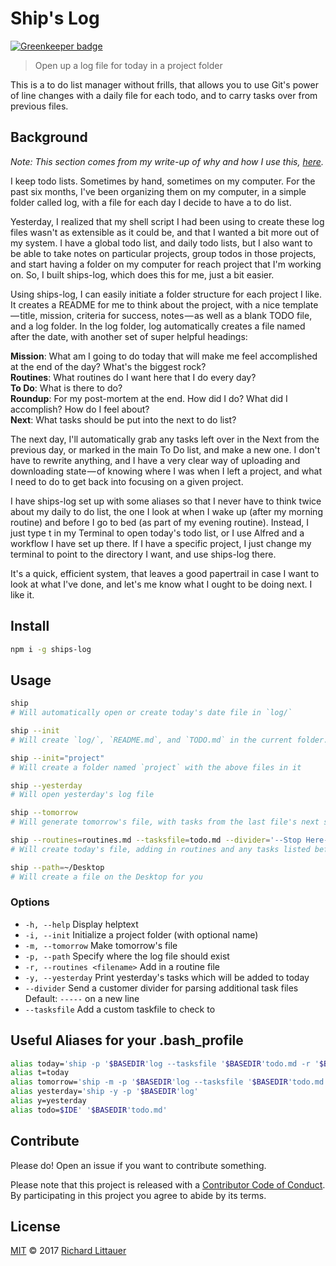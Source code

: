 # Ship's Log

[![Greenkeeper badge](https://badges.greenkeeper.io/RichardLitt/ships-log.svg)](https://greenkeeper.io/)

> Open up a log file for today in a project folder

This is a to do list manager without frills, that allows you to use Git's power of line changes with a daily file for each todo, and to carry tasks over from previous files.

## Background

_Note: This section comes from my write-up of why and how I use this, [here](https://medium.com/@richlitt/ships-log-my-new-to-do-list-manager-6a1d9397a0db)._

I keep todo lists. Sometimes by hand, sometimes on my computer. For the past six months, I've been organizing them on my computer, in a simple folder called log, with a file for each day I decide to have a to do list.

Yesterday, I realized that my shell script I had been using to create these log files wasn't as extensible as it could be, and that I wanted a bit more out of my system. I have a global todo list, and daily todo lists, but I also want to be able to take notes on particular projects, group todos in those projects, and start having a folder on my computer for reach project that I'm working on.
So, I built ships-log, which does this for me, just a bit easier.

Using ships-log, I can easily initiate a folder structure for each project I like. It creates a README for me to think about the project, with a nice template — title, mission, criteria for success, notes — as well as a blank TODO file, and a log folder. In the log folder, log automatically creates a file named after the date, with another set of super helpful headings:

**Mission**: What am I going to do today that will make me feel accomplished at the end of the day? What's the biggest rock?  
**Routines**: What routines do I want here that I do every day?  
**To Do**: What is there to do?  
**Roundup**: For my post-mortem at the end. How did I do? What did I accomplish? How do I feel about?  
**Next**: What tasks should be put into the next to do list?  

The next day, I'll automatically grab any tasks left over in the Next from the previous day, or marked in the main To Do list, and make a new one. I don't have to rewrite anything, and I have a very clear way of uploading and downloading state — of knowing where I was when I left a project, and what I need to do to get back into focusing on a given project.

I have ships-log set up with some aliases so that I never have to think twice about my daily to do list, the one I look at when I wake up (after my morning routine) and before I go to bed (as part of my evening routine). Instead, I just type t in my Terminal to open today's todo list, or I use Alfred and a workflow I have set up there. If I have a specific project, I just change my terminal to point to the directory I want, and use ships-log there.

It's a quick, efficient system, that leaves a good papertrail in case I want to look at what I've done, and let's me know what I ought to be doing next. I like it.

## Install

```sh
npm i -g ships-log
```

## Usage

```sh
ship
# Will automatically open or create today's date file in `log/`

ship --init
# Will create `log/`, `README.md`, and `TODO.md` in the current folder.

ship --init="project"
# Will create a folder named `project` with the above files in it

ship --yesterday
# Will open yesterday's log file

ship --tomorrow
# Will generate tomorrow's file, with tasks from the last file's next section

ship --routines=routines.md --tasksfile=todo.md --divider='--Stop Here--'
# Will create today's file, adding in routines and any tasks listed before the divider in the todo file

ship --path=~/Desktop
# Will create a file on the Desktop for you
```

### Options

- `-h, --help` Display helptext
- `-i, --init` Initialize a project folder (with optional name)
- `-m, --tomorrow` Make tomorrow's file
- `-p, --path` Specify where the log file should exist
- `-r, --routines <filename>` Add in a routine file
- `-y, --yesterday` Print yesterday's tasks which will be added to today
- `--divider` Send a customer divider for parsing additional task files
  Default: `-----` on a new line
- `--tasksfile` Add a custom taskfile to check to

## Useful Aliases for your .bash_profile

```sh
alias today='ship -p '$BASEDIR'log --tasksfile '$BASEDIR'todo.md -r '$BASEDIR'daily_routines.md'
alias t=today
alias tomorrow='ship -m -p '$BASEDIR'log --tasksfile '$BASEDIR'todo.md -r '$BASEDIR'daily_routines.md'
alias yesterday='ship -y -p '$BASEDIR'log'
alias y=yesterday
alias todo=$IDE' '$BASEDIR'todo.md'
```

## Contribute

Please do! Open an issue if you want to contribute something.

Please note that this project is released with a [Contributor Code of Conduct](CODE_OF_CONDUCT.md). By participating in this project you agree to abide by its terms.

## License

[MIT](LICENSE) © 2017 [Richard Littauer](https://burntfen.com)

